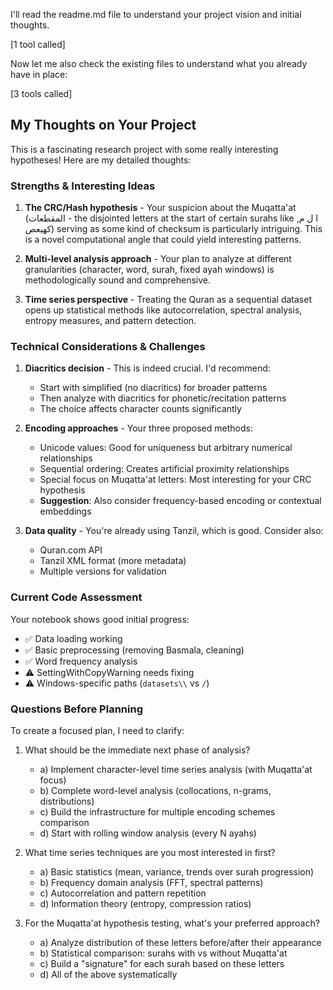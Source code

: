 I'll read the readme.md file to understand your project vision and initial thoughts.

[1 tool called]

Now let me also check the existing files to understand what you already have in place:

[3 tools called]

## My Thoughts on Your Project

This is a fascinating research project with some really interesting hypotheses! Here are my detailed thoughts:

### Strengths & Interesting Ideas

1. **The CRC/Hash hypothesis** - Your suspicion about the Muqatta'at (المقطعات - the disjointed letters at the start of certain surahs like ا ل م, كهيعص) serving as some kind of checksum is particularly intriguing. This is a novel computational angle that could yield interesting patterns.

2. **Multi-level analysis approach** - Your plan to analyze at different granularities (character, word, surah, fixed ayah windows) is methodologically sound and comprehensive.

3. **Time series perspective** - Treating the Quran as a sequential dataset opens up statistical methods like autocorrelation, spectral analysis, entropy measures, and pattern detection.

### Technical Considerations & Challenges

1. **Diacritics decision** - This is indeed crucial. I'd recommend:
   - Start with simplified (no diacritics) for broader patterns
   - Then analyze with diacritics for phonetic/recitation patterns
   - The choice affects character counts significantly

2. **Encoding approaches** - Your three proposed methods:
   - Unicode values: Good for uniqueness but arbitrary numerical relationships
   - Sequential ordering: Creates artificial proximity relationships
   - Special focus on Muqatta'at letters: Most interesting for your CRC hypothesis
   - **Suggestion**: Also consider frequency-based encoding or contextual embeddings

3. **Data quality** - You're already using Tanzil, which is good. Consider also:
   - Quran.com API
   - Tanzil XML format (more metadata)
   - Multiple versions for validation

### Current Code Assessment

Your notebook shows good initial progress:
- ✅ Data loading working
- ✅ Basic preprocessing (removing Basmala, cleaning)
- ✅ Word frequency analysis
- ⚠️ SettingWithCopyWarning needs fixing
- ⚠️ Windows-specific paths (`datasets\\` vs `/`)

### Questions Before Planning

To create a focused plan, I need to clarify:

1. What should be the immediate next phase of analysis?
   - a) Implement character-level time series analysis (with Muqatta'at focus)
   - b) Complete word-level analysis (collocations, n-grams, distributions)
   - c) Build the infrastructure for multiple encoding schemes comparison
   - d) Start with rolling window analysis (every N ayahs)

2. What time series techniques are you most interested in first?
   - a) Basic statistics (mean, variance, trends over surah progression)
   - b) Frequency domain analysis (FFT, spectral patterns)
   - c) Autocorrelation and pattern repetition
   - d) Information theory (entropy, compression ratios)

3. For the Muqatta'at hypothesis testing, what's your preferred approach?
   - a) Analyze distribution of these letters before/after their appearance
   - b) Statistical comparison: surahs with vs without Muqatta'at
   - c) Build a "signature" for each surah based on these letters
   - d) All of the above systematically